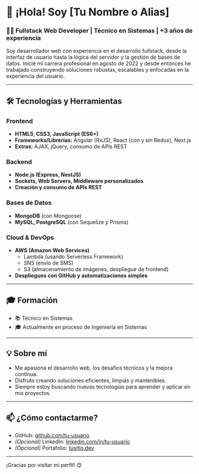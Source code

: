 # 👋 ¡Hola! Soy [Tu Nombre o Alias]

### 👨‍💻 Fullstack Web Developer | Técnico en Sistemas | +3 años de experiencia

Soy desarrollador web con experiencia en el desarrollo fullstack, desde la interfaz de usuario hasta la lógica del servidor y la gestión de bases de datos. Inicié mi carrera profesional en agosto de 2022 y desde entonces he trabajado construyendo soluciones robustas, escalables y enfocadas en la experiencia del usuario.

---

## 🛠️ Tecnologías y Herramientas

### Frontend
- **HTML5, CSS3, JavaScript (ES6+)**
- **Frameworks/Librerías:** Angular (RxJS), React (con y sin Redux), Next.js
- **Extras:** AJAX, jQuery, consumo de APIs REST

### Backend
- **Node.js (Express, NestJS)**
- **Sockets, Web Servers, Middleware personalizados**
- **Creación y consumo de APIs REST**

### Bases de Datos
- **MongoDB** (con Mongoose)
- **MySQL, PostgreSQL** (con Sequelize y Prisma)

### Cloud & DevOps
- **AWS (Amazon Web Services)**
  - Lambda (usando Serverless Framework)
  - SNS (envío de SMS)
  - S3 (almacenamiento de imágenes, despliegue de frontend)
- **Despliegues con GitHub y automatizaciones simples**

---

## 🎓 Formación

- 📚 Técnico en Sistemas
- 🎓 Actualmente en proceso de Ingeniería en Sistemas

---

## 💡 Sobre mí

- Me apasiona el desarrollo web, los desafíos técnicos y la mejora continua.
- Disfruto creando soluciones eficientes, limpias y mantenibles.
- Siempre estoy buscando nuevas tecnologías para aprender y aplicar en mis proyectos.

---

## 📫 ¿Cómo contactarme?

- GitHub: [github.com/tu-usuario](https://github.com/tu-usuario)
- *(Opcional)* LinkedIn: [linkedin.com/in/tu-usuario](https://linkedin.com/in/tu-usuario)
- *(Opcional)* Portafolio: [tusitio.dev](https://tusitio.dev)

---

¡Gracias por visitar mi perfil! 😊

